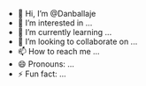 - 👋 Hi, I’m @Danballaje
- 👀 I’m interested in ...
- 🌱 I’m currently learning ...
- 💞️ I’m looking to collaborate on ...
- 📫 How to reach me ...
- 😄 Pronouns: ...
- ⚡ Fun fact: ...

<!---
Danballaje/Danballaje is a ✨ special ✨ repository because its `README.md` (this file) appears on your GitHub profile.
You can click the Preview link to take a look at your changes.
--->
